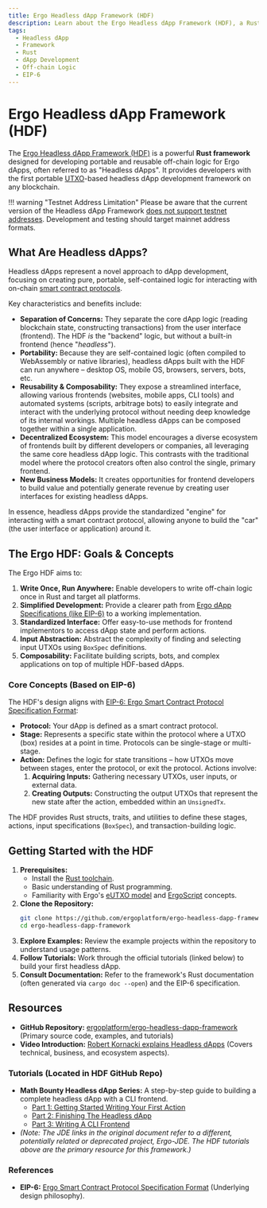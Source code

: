 ```yaml
---
title: Ergo Headless dApp Framework (HDF)
description: Learn about the Ergo Headless dApp Framework (HDF), a Rust framework for building portable and reusable off-chain logic for Ergo dApps.
tags:
  - Headless dApp
  - Framework
  - Rust
  - dApp Development
  - Off-chain Logic
  - EIP-6
---
```


# Ergo Headless dApp Framework (HDF)

The [Ergo Headless dApp Framework (HDF)](https://github.com/ergoplatform/ergo-headless-dapp-framework) is a powerful **Rust framework** designed for developing portable and reusable off-chain logic for Ergo dApps, often referred to as "Headless dApps". It provides developers with the first portable [UTXO](eutxo.md)-based headless dApp development framework on any blockchain.

!!! warning "Testnet Address Limitation"
    Please be aware that the current version of the Headless dApp Framework [does not support testnet addresses](https://github.com/ergoplatform/ergo-headless-dapp-framework/blob/main/src/encoding.rs#L104). Development and testing should target mainnet address formats.

## What Are Headless dApps?

Headless dApps represent a novel approach to dApp development, focusing on creating pure, portable, self-contained logic for interacting with on-chain [smart contract protocols](../scs/smart-contracts-overview.md).

Key characteristics and benefits include:

*   **Separation of Concerns:** They separate the core dApp logic (reading blockchain state, constructing transactions) from the user interface (frontend). The HDF *is* the "backend" logic, but without a built-in frontend (hence "*headless*").
*   **Portability:** Because they are self-contained logic (often compiled to WebAssembly or native libraries), headless dApps built with the HDF can run anywhere – desktop OS, mobile OS, browsers, servers, bots, etc.
*   **Reusability & Composability:** They expose a streamlined interface, allowing various frontends (websites, mobile apps, CLI tools) and automated systems (scripts, arbitrage bots) to easily integrate and interact with the underlying protocol without needing deep knowledge of its internal workings. Multiple headless dApps can be composed together within a single application.
*   **Decentralized Ecosystem:** This model encourages a diverse ecosystem of frontends built by different developers or companies, all leveraging the same core headless dApp logic. This contrasts with the traditional model where the protocol creators often also control the single, primary frontend.
*   **New Business Models:** It creates opportunities for frontend developers to build value and potentially generate revenue by creating user interfaces for existing headless dApps.

In essence, headless dApps provide the standardized "engine" for interacting with a smart contract protocol, allowing anyone to build the "car" (the user interface or application) around it.

## The Ergo HDF: Goals & Concepts

The Ergo HDF aims to:

1.  **Write Once, Run Anywhere:** Enable developers to write off-chain logic once in Rust and target all platforms.
2.  **Simplified Development:** Provide a clearer path from [Ergo dApp Specifications (like EIP-6)](https://github.com/ergoplatform/eips/blob/master/eip-0006.md) to a working implementation.
3.  **Standardized Interface:** Offer easy-to-use methods for frontend implementors to access dApp state and perform actions.
4.  **Input Abstraction:** Abstract the complexity of finding and selecting input UTXOs using `BoxSpec` definitions.
5.  **Composability:** Facilitate building scripts, bots, and complex applications on top of multiple HDF-based dApps.

### Core Concepts (Based on EIP-6)

The HDF's design aligns with [EIP-6: Ergo Smart Contract Protocol Specification Format](https://github.com/ergoplatform/eips/blob/master/eip-0006.md):

*   **Protocol:** Your dApp is defined as a smart contract protocol.
*   **Stage:** Represents a specific state within the protocol where a UTXO (box) resides at a point in time. Protocols can be single-stage or multi-stage.
*   **Action:** Defines the logic for state transitions – how UTXOs move between stages, enter the protocol, or exit the protocol. Actions involve:
    1.  **Acquiring Inputs:** Gathering necessary UTXOs, user inputs, or external data.
    2.  **Creating Outputs:** Constructing the output UTXOs that represent the new state after the action, embedded within an `UnsignedTx`.

The HDF provides Rust structs, traits, and utilities to define these stages, actions, input specifications (`BoxSpec`), and transaction-building logic.

## Getting Started with the HDF

1.  **Prerequisites:**
    *   Install the [Rust toolchain](https://www.rust-lang.org/tools/install).
    *   Basic understanding of Rust programming.
    *   Familiarity with Ergo's [eUTXO model](eutxo.md) and [ErgoScript](../scs/ergoscript.md) concepts.
2.  **Clone the Repository:**
    ```bash
    git clone https://github.com/ergoplatform/ergo-headless-dapp-framework.git
    cd ergo-headless-dapp-framework
    ```
3.  **Explore Examples:** Review the example projects within the repository to understand usage patterns.
4.  **Follow Tutorials:** Work through the official tutorials (linked below) to build your first headless dApp.
5.  **Consult Documentation:** Refer to the framework's Rust documentation (often generated via `cargo doc --open`) and the EIP-6 specification.

## Resources

*   **GitHub Repository:** [ergoplatform/ergo-headless-dapp-framework](https://github.com/ergoplatform/ergo-headless-dapp-framework) (Primary source code, examples, and tutorials)
*   **Video Introduction:** [Robert Kornacki explains Headless dApps](https://www.youtube.com/watch?v=temmjyKpsEU) (Covers technical, business, and ecosystem aspects).

### Tutorials (Located in HDF GitHub Repo)

*   **Math Bounty Headless dApp Series:** A step-by-step guide to building a complete headless dApp with a CLI frontend.
    *   [Part 1: Getting Started Writing Your First Action](https://github.com/ergoplatform/ergo-headless-dapp-framework/blob/main/tutorials/Math_Bounty/1-math-bounty-dApp-getting-started.md)
    *   [Part 2: Finishing The Headless dApp](https://github.com/ergoplatform/ergo-headless-dapp-framework/blob/main/tutorials/Math_Bounty/2-math-bounty-dApp-finishing-the-headless-dapp.md)
    *   [Part 3: Writing A CLI Frontend](https://github.com/ergoplatform/ergo-headless-dapp-framework/blob/main/tutorials/Math_Bounty/3-math-bounty-dApp-writing-a-cli-frontend-that-allows-creating-bounties.md)
*   *(Note: The JDE links in the original document refer to a different, potentially related or deprecated project, Ergo-JDE. The HDF tutorials above are the primary resource for this framework.)*

### References

*   **EIP-6:** [Ergo Smart Contract Protocol Specification Format](https://github.com/ergoplatform/eips/blob/master/eip-0006.md) (Underlying design philosophy).
